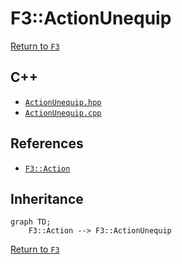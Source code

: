 # F3::ActionUnequip

[Return to `F3`](/docs/F3.md)

## C++

- [`ActionUnequip.hpp`](/c++/include/ActionUnequip.hpp)
- [`ActionUnequip.cpp`](/c++/source/ActionUnequip.cpp)

## References

- [`F3::Action`](/docs/F3/Action.md)

## Inheritance

```mermaid
graph TD;
    F3::Action --> F3::ActionUnequip
```

[Return to `F3`](/docs/F3.md)